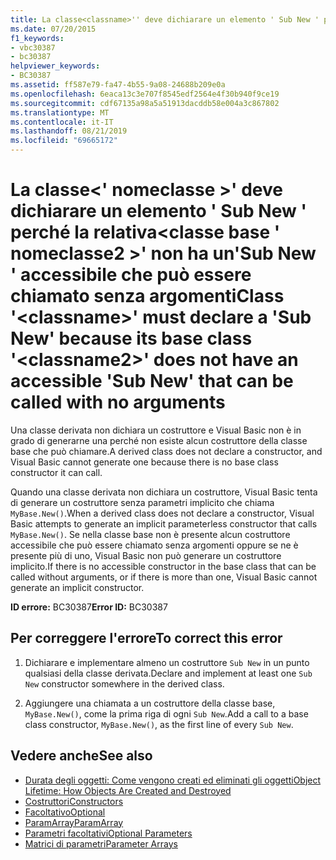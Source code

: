 ```yaml
---
title: La classe<classname>'' deve dichiarare un elemento ' Sub New ' perché la relativa<classname2>classe base '' non ha un'Sub New ' accessibile che può essere chiamato senza argomenti
ms.date: 07/20/2015
f1_keywords:
- vbc30387
- bc30387
helpviewer_keywords:
- BC30387
ms.assetid: ff587e79-fa47-4b55-9a08-24688b209e0a
ms.openlocfilehash: 6eaca13c3e707f8545edf2564e4f30b940f9ce19
ms.sourcegitcommit: cdf67135a98a5a51913dacddb58e004a3c867802
ms.translationtype: MT
ms.contentlocale: it-IT
ms.lasthandoff: 08/21/2019
ms.locfileid: "69665172"
---
```

# <a name="class-classname-must-declare-a-sub-new-because-its-base-class-classname2-does-not-have-an-accessible-sub-new-that-can-be-called-with-no-arguments"></a><span data-ttu-id="25ee0-102">La classe\<' nomeclasse >' deve dichiarare un elemento ' Sub New ' perché la relativa\<classe base ' nomeclasse2 >' non ha un'Sub New ' accessibile che può essere chiamato senza argomenti</span><span class="sxs-lookup"><span data-stu-id="25ee0-102">Class '\<classname>' must declare a 'Sub New' because its base class '\<classname2>' does not have an accessible 'Sub New' that can be called with no arguments</span></span>
<span data-ttu-id="25ee0-103">Una classe derivata non dichiara un costruttore e Visual Basic non è in grado di generarne una perché non esiste alcun costruttore della classe base che può chiamare.</span><span class="sxs-lookup"><span data-stu-id="25ee0-103">A derived class does not declare a constructor, and Visual Basic cannot generate one because there is no base class constructor it can call.</span></span>  
  
 <span data-ttu-id="25ee0-104">Quando una classe derivata non dichiara un costruttore, Visual Basic tenta di generare un costruttore senza parametri implicito che chiama `MyBase.New()`.</span><span class="sxs-lookup"><span data-stu-id="25ee0-104">When a derived class does not declare a constructor, Visual Basic attempts to generate an implicit parameterless constructor that calls `MyBase.New()`.</span></span> <span data-ttu-id="25ee0-105">Se nella classe base non è presente alcun costruttore accessibile che può essere chiamato senza argomenti oppure se ne è presente più di uno, Visual Basic non può generare un costruttore implicito.</span><span class="sxs-lookup"><span data-stu-id="25ee0-105">If there is no accessible constructor in the base class that can be called without arguments, or if there is more than one, Visual Basic cannot generate an implicit constructor.</span></span>  
  
 <span data-ttu-id="25ee0-106">**ID errore:** BC30387</span><span class="sxs-lookup"><span data-stu-id="25ee0-106">**Error ID:** BC30387</span></span>  
  
## <a name="to-correct-this-error"></a><span data-ttu-id="25ee0-107">Per correggere l'errore</span><span class="sxs-lookup"><span data-stu-id="25ee0-107">To correct this error</span></span>  
  
1. <span data-ttu-id="25ee0-108">Dichiarare e implementare almeno un costruttore `Sub New` in un punto qualsiasi della classe derivata.</span><span class="sxs-lookup"><span data-stu-id="25ee0-108">Declare and implement at least one `Sub New` constructor somewhere in the derived class.</span></span>  
  
2. <span data-ttu-id="25ee0-109">Aggiungere una chiamata a un costruttore della classe base, `MyBase.New()`, come la prima riga di ogni `Sub New`.</span><span class="sxs-lookup"><span data-stu-id="25ee0-109">Add a call to a base class constructor, `MyBase.New()`, as the first line of every `Sub New`.</span></span>  
  
## <a name="see-also"></a><span data-ttu-id="25ee0-110">Vedere anche</span><span class="sxs-lookup"><span data-stu-id="25ee0-110">See also</span></span>

- [<span data-ttu-id="25ee0-111">Durata degli oggetti: Come vengono creati ed eliminati gli oggetti</span><span class="sxs-lookup"><span data-stu-id="25ee0-111">Object Lifetime: How Objects Are Created and Destroyed</span></span>](../../visual-basic/programming-guide/language-features/objects-and-classes/object-lifetime-how-objects-are-created-and-destroyed.md)
- [<span data-ttu-id="25ee0-112">Costruttori</span><span class="sxs-lookup"><span data-stu-id="25ee0-112">Constructors</span></span>](../programming-guide/concepts/object-oriented-programming.md#constructors)
- [<span data-ttu-id="25ee0-113">Facoltativo</span><span class="sxs-lookup"><span data-stu-id="25ee0-113">Optional</span></span>](../../visual-basic/language-reference/modifiers/optional.md)
- [<span data-ttu-id="25ee0-114">ParamArray</span><span class="sxs-lookup"><span data-stu-id="25ee0-114">ParamArray</span></span>](../../visual-basic/language-reference/modifiers/paramarray.md)
- [<span data-ttu-id="25ee0-115">Parametri facoltativi</span><span class="sxs-lookup"><span data-stu-id="25ee0-115">Optional Parameters</span></span>](../../visual-basic/programming-guide/language-features/procedures/optional-parameters.md)
- [<span data-ttu-id="25ee0-116">Matrici di parametri</span><span class="sxs-lookup"><span data-stu-id="25ee0-116">Parameter Arrays</span></span>](../../visual-basic/programming-guide/language-features/procedures/parameter-arrays.md)
